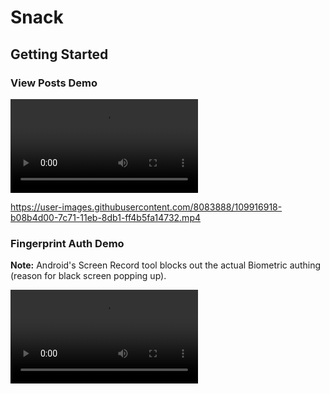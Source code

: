 # Snack

## Getting Started

### View Posts Demo

![View Post Demo](/readme_assets/view_posts_demo.mp4?raw=true "View Post Demo")

https://user-images.githubusercontent.com/8083888/109916918-b08b4d00-7c71-11eb-8db1-ff4b5fa14732.mp4



### Fingerprint Auth Demo
**Note:** Android's Screen Record tool blocks out the actual Biometric authing (reason for black screen popping up).

![Biometric Auth Demo](/readme_assets/biometric_auth_demo.mp4?raw=true "Biometric Auth Demo")
